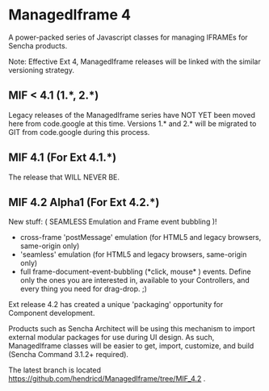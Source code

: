 ManagedIframe 4
=============

A power-packed series of Javascript classes for managing IFRAMEs for Sencha products.

Note: Effective Ext 4, ManagedIframe releases will be linked with the similar versioning strategy.

MIF \< 4.1 (1.\*, 2.\*)
-------------
Legacy releases of the ManagedIframe series have NOT YET been moved here from code.google at this time.
Versions 1.\* and 2.\* will be migrated to GIT from code.google during this process.

MIF 4.1 (For Ext 4.1.*)
-------------
The release that WILL NEVER BE.

MIF 4.2 Alpha1 (For Ext 4.2.*)
-------------

New stuff: ( SEAMLESS Emulation and Frame event bubbling )!

 * cross-frame 'postMessage' emulation (for HTML5 and legacy browsers, same-origin only)
 * 'seamless' emulation (for HTML5 and legacy browsers, same-origin only)
 * full frame-document-event-bubbling (\*click, mouse\* ) events. Define only the ones you
are interested in, available to your Controllers, and every thing you need for drag-drop.  ;)
 
Ext release 4.2 has created a unique 'packaging' opportunity for Component development.  

Products such
as Sencha Architect will be using this mechanism to import external modular packages for use during UI
design.  As such, ManagedIframe classes will be easier to get, import, customize, and build (Sencha 
Command 3.1.2+ required).

The latest branch is located https://github.com/hendricd/ManagedIframe/tree/MIF_4.2 .
